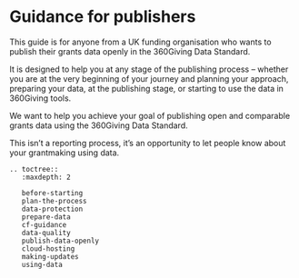 # Guidance for publishers
This guide is for anyone from a UK funding organisation who wants to publish their grants data openly in the 360Giving Data Standard. 

It is designed to help you at any stage of the publishing process – whether you are at the very beginning of your journey and planning your approach, preparing your data, at the publishing stage, or starting to use the data in 360Giving tools.

We want to help you achieve your goal of publishing open and comparable grants data using the 360Giving Data Standard.

This isn’t a reporting process, it’s an opportunity to let people know about your grantmaking using data.

```eval_rst
.. toctree::
   :maxdepth: 2
   
   before-starting
   plan-the-process
   data-protection
   prepare-data
   cf-guidance
   data-quality
   publish-data-openly
   cloud-hosting
   making-updates
   using-data

```
